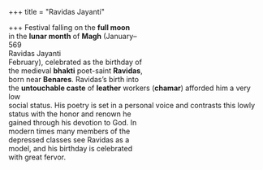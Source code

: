 +++
title = "Ravidas Jayanti"

+++
Festival falling on the **full moon**  
in the **lunar month** of **Magh** (January–  
569  
Ravidas Jayanti  
February), celebrated as the birthday of  
the medieval **bhakti** poet-saint **Ravidas**,  
born near **Benares**. Ravidas’s birth into  
the **untouchable caste** of **leather** workers (**chamar**) afforded him a very low  
social status. His poetry is set in a personal voice and contrasts this lowly status with the honor and renown he  
gained through his devotion to God. In  
modern times many members of the  
depressed classes see Ravidas as a  
model, and his birthday is celebrated  
with great fervor.